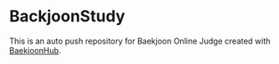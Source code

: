 # BackjoonStudy
This is an auto push repository for Baekjoon Online Judge created with [BaekjoonHub](https://github.com/BaekjoonHub/BaekjoonHub).
